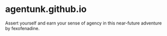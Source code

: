 # agentunk.github.io
Assert yourself and earn your sense of agency in this near-future adventure by fexofenadine.
